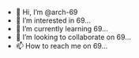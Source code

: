 - 👋 Hi, I’m @arch-69
- 👀 I’m interested in 69...
- 🌱 I’m currently learning 69...
- 💞️ I’m looking to collaborate on 69...
- 📫 How to reach me on 69...

<!---
arch-69/arch-69 is a ✨ special ✨ repository because its `README.md` (this file) appears on your GitHub profile.
You can click the Preview link to take a look at your changes.
--->
